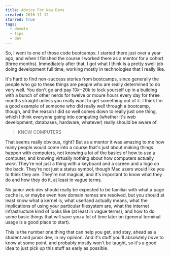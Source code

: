 ```yaml
---
title: Advice For New Devs
created: 2016-11-12
starred: true
tags:
  - devmtn
  - tips
  - dev
---
```


So, I went to one of those code bootcamps. I started there just over a year ago,
and when I finished the course I worked there as a mentor for a cohort (three
months). Immediately after that, I got what I think is a pretty swell job doing
development full time, working mostly in technologies that I really like.

It's hard to find non-success stories from bootcamps, since generally the people
who go to these things are people who are really determined to do very well. You
don't go and pay $10k-$20k to lock yourself up in a building with a bunch of
other nerds for twelve or moure hours every day for three months straight unless
you really want to get something out of it. I think I'm a good example of
someone who did really well through a bootcamp, though, and the reason I did so
well comes down to really just one thing, which I think everyone going into
computing (whether it's web development, databases, hardware, whatever) really
should be aware of.

> KNOW COMPUTERS

That seems really obvious, right? But as a mentor it was amazing to me how many
people would come into a course that's just about making things happen with
computers, not knowing a lot of the basics of how to _use_ a computer, and
knowing virtually nothing about how computers actually _work_. They're not just
a thing with a keyboard and a screen and a logo on the back. They're not just a
status symbol, though Mac users would like you to think they are. They're not
magical, and it's important to know what they do and how they do it, at least in
vague terms.

No junior web dev should really be expected to be familiar with what a page
cache is, or maybe even how domain names are resolved, but you should at least
know what a kernel is, what userland actually means, what the implications of
using your particular filesystem are, what the internet infrastructure kind of
looks like (at least in vague terms), and how to do some basic things that will
save you a lot of time later on (general terminal usage is a good place to
start).

This is the number one thing that can help you get, and stay, ahead as a student
and junior dev, in my opinion. And it's stuff you'll absolutely _have_ to know
at some point, and probably mostly won't be taught, so it's a good idea to just
pick up this stuff as early as possible.
